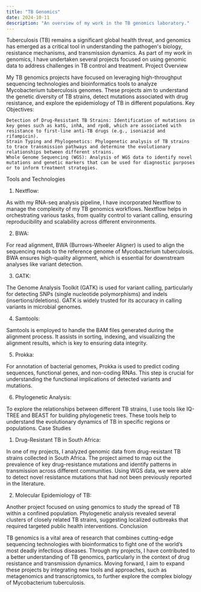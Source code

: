 ```yaml
---
title: "TB Genomics"
date: 2024-10-11
description: "An overview of my work in the TB genomics laboratory."
---
```



Tuberculosis (TB) remains a significant global health threat, and genomics has emerged as a critical tool in understanding the pathogen's biology, resistance mechanisms, and transmission dynamics. As part of my work in genomics, I have undertaken several projects focused on using genomic data to address challenges in TB control and treatment.
Project Overview

My TB genomics projects have focused on leveraging high-throughput sequencing technologies and bioinformatics tools to analyze Mycobacterium tuberculosis genomes. These projects aim to understand the genetic diversity of TB strains, detect mutations associated with drug resistance, and explore the epidemiology of TB in different populations.
Key Objectives:

    Detection of Drug-Resistant TB Strains: Identification of mutations in key genes such as katG, inhA, and rpoB, which are associated with resistance to first-line anti-TB drugs (e.g., isoniazid and rifampicin).
    Strain Typing and Phylogenetics: Phylogenetic analysis of TB strains to trace transmission pathways and determine the evolutionary relationships between different strains.
    Whole Genome Sequencing (WGS): Analysis of WGS data to identify novel mutations and genetic markers that can be used for diagnostic purposes or to inform treatment strategies.

Tools and Technologies

1. Nextflow:

As with my RNA-seq analysis pipeline, I have incorporated Nextflow to manage the complexity of my TB genomics workflows. Nextflow helps in orchestrating various tasks, from quality control to variant calling, ensuring reproducibility and scalability across different environments.

2. BWA:

For read alignment, BWA (Burrows-Wheeler Aligner) is used to align the sequencing reads to the reference genome of Mycobacterium tuberculosis. BWA ensures high-quality alignment, which is essential for downstream analyses like variant detection.

3. GATK:

The Genome Analysis Toolkit (GATK) is used for variant calling, particularly for detecting SNPs (single nucleotide polymorphisms) and indels (insertions/deletions). GATK is widely trusted for its accuracy in calling variants in microbial genomes.

4. Samtools:

Samtools is employed to handle the BAM files generated during the alignment process. It assists in sorting, indexing, and visualizing the alignment results, which is key to ensuring data integrity.

5. Prokka:

For annotation of bacterial genomes, Prokka is used to predict coding sequences, functional genes, and non-coding RNAs. This step is crucial for understanding the functional implications of detected variants and mutations.

6. Phylogenetic Analysis:

To explore the relationships between different TB strains, I use tools like IQ-TREE and BEAST for building phylogenetic trees. These tools help to understand the evolutionary dynamics of TB in specific regions or populations.
Case Studies

1. Drug-Resistant TB in South Africa:

In one of my projects, I analyzed genomic data from drug-resistant TB strains collected in South Africa. The project aimed to map out the prevalence of key drug-resistance mutations and identify patterns in transmission across different communities. Using WGS data, we were able to detect novel resistance mutations that had not been previously reported in the literature.

2. Molecular Epidemiology of TB:

Another project focused on using genomics to study the spread of TB within a confined population. Phylogenetic analysis revealed several clusters of closely related TB strains, suggesting localized outbreaks that required targeted public health interventions.
Conclusion

TB genomics is a vital area of research that combines cutting-edge sequencing technologies with bioinformatics to fight one of the world’s most deadly infectious diseases. Through my projects, I have contributed to a better understanding of TB genomics, particularly in the context of drug resistance and transmission dynamics. Moving forward, I aim to expand these projects by integrating new tools and approaches, such as metagenomics and transcriptomics, to further explore the complex biology of Mycobacterium tuberculosis.
